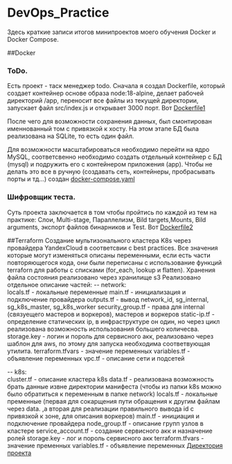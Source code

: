 # DevOps_Practice
Здесь краткие записи итогов минипроектов моего обучения Docker и Docker Compose. 

##Docker

### ToDo.
Есть проект - таск менеджер todo. Сначала я создал Dockerfile, который создает контейнер основе образа node:18-alpine, делает рабочей директорий /app, переносит все файлы из текущей директории, запускает файл src/index.js и открывает 3000 порт. Вот [Dockerfile1](https://github.com/VladimirSemchishin/MyDocker/blob/main/Dockerfile1 "Ссылка на Dockerfile1")

После чего для возможности сохранения данных, был смонтирован именнованный том с привязкой к хосту. На этом этапе БД была реализована на SQLite, то есть один файл.

Для возможности масштабироваться необходимо перейти на ядро MySQL, соответсвенно необходимо создать отдельный контейнер с БД (mysql) и подружить его с контейнером приложения (app). Чтобы не делать это все в ручную (создавать сеть, контейнеры, пробрасывать порты и тд...) создан [docker-compose.yaml](https://github.com/VladimirSemchishin/MyDocker/blob/main/docker-compose.yaml "Ссылка на docker-compose.yaml") 

### Шифровщик теста.
Суть проекта заключается в том чтобы пройтись по каждой из тем на практике: Слои, Multi-stage, Параллелизм, Bild targets,Mounts, Bild arguments, экспорт файлов бинарников и Test. Вот [Dockerfile2](https://github.com/VladimirSemchishin/MyDocker/blob/main/Dockerfile2 "Ссылка на Dockerfile2")


##Terraform
Создание мультизонального кластера K8s через провайдера YandexCloud в соответсвии с best practices. Все значения которые могут изменяться описаны переменными, если есть части повторяющегося кода, они были переписаны с использование функций terraforn для работы с списками (for_each, lookup и flatten). Хранения файла состояния реализовано через хранилище s3
Реализовано отдельное описание частей:
-- network:  
            locals.tf          - локальные переменные
            main.tf            - инициализация и подключение провайдера
            outputs.tf         - вывод network_id, sg_internal, sg_k8s_master, sg_k8s_worker
            security_group.tf - права для internal (связуещего мастеров и воркеров), мастеров и воркеров
            static-ip.tf      - определение статических ip, в инфраструктуре он один, но через цикл реализована возможность использования большего количесва.
            storage.key       - логин и пороль для сервисного акк, реализовано через шаблон для aws, по этому для запуска необходима соответвующая утилита.
            terraform.tfvars  - значение переменных
            variables.tf      - объявление переменных
            vpc.tf            - описание сети и подсетей 

-- k8s:     
            cluster.tf         - описание кластера k8s
            data.tf            - реализована возможность брать данные извне директории манифеста (чтобы из папки k8s можно было обратиться к переменным в папке network)
            locals.tf          - локальные пременные (первая для сокарщения пути обращения к другим файлам через data. ,а вторая для реализации правильного вывода id с привязкой к зоне, для описания воркеров)
            main.tf            - инициация и подключение провайдера
            node_group.tf      - описание групп узлов в кластере
            service_account.tf - создание сервисного акк и назначение ролей
            storage.key        - лог и пороль сервисного акк
            terraform.tfvars   - значение пременных
            variables.tf       - объявление переменных
[Директория проекта](https://github.com/VladimirSemchishin/DevOps_Practice/tree/main/Terraform_start/learn-terraform-yandex-cloud-bestpractices "Ссылка на директорию этого проекта")
